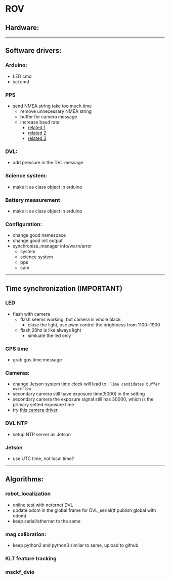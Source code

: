 # ROV

## Hardware:

-------------------------------------------------

## Software drivers:


### Arduino:
- LED cmd
- sci cmd

### PPS
- send NMEA string take too much time
    - remove unnecessary NMEA string
    - buffer for camera message
    - increase baud rate:
        - [related 1](https://forums.developer.nvidia.com/t/non-standard-baud-rate-for-the-uart/110323)
        - [related 2](https://forums.developer.nvidia.com/t/how-to-make-nanos-uart-work-at-about-8mbps-baudrate/110229#5418557)
        - [related 3](https://forums.developer.nvidia.com/t/ths0-uart-is-not-receiving-any-data/197054/12)

### DVL:
- add pressure in the DVL message

### Science system:
- make it as class object in arduino

### Battery measurement
- make it as class object in arduino

### Configuration:
- change good namespace
- change good init output
- synchronize_manager info/warn/error
    - system
    - science system
    - pps
    - cam


-------------------------------------------------

## Time synchronization (**IMPORTANT**)

### LED 
- flash with camera 
    - flash seems working, but camera is whole black
        - close the light, use pwm control the brightness from 1100~1900
    - flash 20hz is like always light
        - simluate the led only 

### GPS time
- grab gps time message 

### Cameras:
- change Jetson system time clock will lead to : `Time candidates buffer overflow`
- secondary camera still have exposure time(5000) in the setting
- secondary camera the exposure signal still has 30000, which is the primary setted exposure time
- try [this camera driver](https://github.com/neufieldrobotics/spinnaker_sdk_camera_driver)

### DVL NTP
- setup NTP server as Jetson 

### Jetson
- use UTC time, not local time?


-------------------------------------------------

## Algorithms:

### robot_localization
- online test with neternet DVL
- update odom in the global frame for DVL_serial(tf publish global with odom)
- keep serial/ethernet to the same

### mag calibration:
- keep python2 and python3 similar to same, upload to github

### KLT feature tracking


### msckf_dvio



